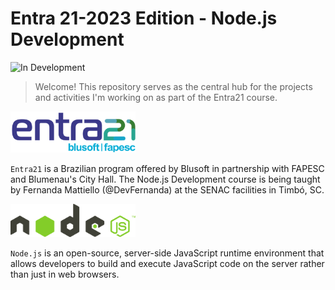<h1>Entra 21-2023 Edition - Node.js Development </h1>

![In Development](https://img.shields.io/badge/Status-In%20Development-yellow)


> Welcome! This repository serves as the central hub for the projects and activities I'm working on as part of the Entra21 course.


<img src= ./assets/entra21.png width="200">

`Entra21` is a Brazilian program offered by Blusoft in partnership with FAPESC and Blumenau's City Hall. The Node.js Development course is being taught by Fernanda Mattiello (@DevFernanda) at the SENAC facilities in Timbó, SC.

<img src= ./assets/node_js.svg width="200">

`Node.js` is an open-source, server-side JavaScript runtime environment that allows developers to build and execute JavaScript code on the server rather than just in web browsers.
